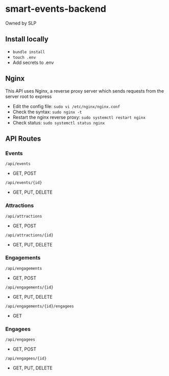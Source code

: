 # smart-events-backend
Owned by SLP

## Install locally
* `bundle install`
* `touch .env`
* Add secrets to .env

## Nginx
This API uses Nginx, a reverse proxy server which sends requests from the server root to express
* Edit the config file: `sudo vi /etc/nginx/nginx.conf`
* Check the syntax: `sudo nginx -t`
* Restart the nginx reverse proxy: `sudo systemctl restart nginx`
* Check status: `sudo systemctl status nginx`

## API Routes
### Events
`/api/events`
- GET, POST

`/api/events/{id}`
- GET, PUT, DELETE

### Attractions
`/api/attractions`
- GET, POST

`/api/attractions/{id}`
- GET, PUT, DELETE

### Engagements
`/api/engagements`
- GET, POST

`/api/engagements/{id}`
- GET, PUT, DELETE

`/api/engagements/{id}/engagees`
- GET

### Engagees
`/api/engagees`
- GET, POST

`/api/engagees/{id}`
- GET, PUT, DELETE